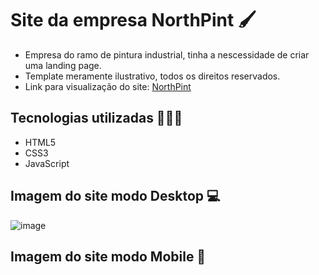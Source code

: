 # Site da empresa NorthPint 🖌
* Empresa do ramo de pintura industrial, tinha a nescessidade de criar uma landing page.
* Template meramente ilustrativo, todos os direitos reservados.
* Link para visualização do site: [NorthPint]()


## Tecnologias utilizadas 👩🏻‍💻
- HTML5
- CSS3
- JavaScript


## Imagem do site modo Desktop 💻
![image](https://github.com/MatheeusPinheiro/northpint/assets/78563956/db4d469c-2a29-4292-8613-ef3b0e9ebd38)

## Imagem do site modo Mobile 📱
